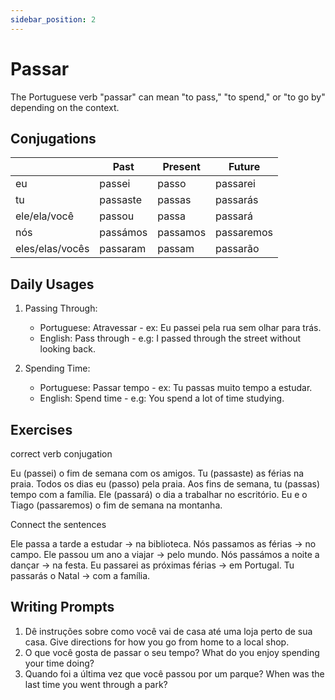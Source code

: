 ```yaml
---
sidebar_position: 2
---
```


# Passar

The Portuguese verb "passar" can mean "to pass," "to spend," or "to go by" depending on the context.

## Conjugations

|                 | Past     | Present  | Future     |
| --------------- | -------- | -------- | ---------- |
| eu              | passei   | passo    | passarei   |
| tu              | passaste | passas   | passarás   |
| ele/ela/você    | passou   | passa    | passará    |
| nós             | passámos | passamos | passaremos |
| eles/elas/vocês | passaram | passam   | passarão   |

## Daily Usages

1. Passing Through:

   - Portuguese: Atravessar - ex: Eu passei pela rua sem olhar para trás.
   - English: Pass through - e.g: I passed through the street without looking back.

2. Spending Time:

   - Portuguese: Passar tempo - ex: Tu passas muito tempo a estudar.
   - English: Spend time - e.g: You spend a lot of time studying.

## Exercises

correct verb conjugation

Eu (passei) o fim de semana com os amigos.
Tu (passaste) as férias na praia.
Todos os dias eu (passo) pela praia.
Aos fins de semana, tu (passas) tempo com a família.
Ele (passará) o dia a trabalhar no escritório.
Eu e o Tiago (passaremos) o fim de semana na montanha.

Connect the sentences

Ele passa a tarde a estudar -> na biblioteca.
Nós passamos as férias -> no campo.
Ele passou um ano a viajar -> pelo mundo.
Nós passámos a noite a dançar -> na festa.
Eu passarei as próximas férias -> em Portugal.
Tu passarás o Natal -> com a família.

## Writing Prompts

1. Dê instruções sobre como você vai de casa até uma loja perto de sua casa. Give directions for how you go from home to a local shop.
2. O que você gosta de passar o seu tempo? What do you enjoy spending your time doing?
3. Quando foi a última vez que você passou por um parque? When was the last time you went through a park?
